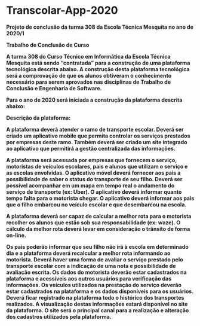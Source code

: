 # Transcolar-App-2020

**Projeto de conclusão da turma 308 da Escola Técnica Mesquita no ano de 2020/1**

**Trabalho de Conclusão de Curso**

   **A turma 308 do Curso Técnico em Informática da Escola Técnica Mesquita está
sendo “contratada” para a construção de uma plataforma tecnológica descrita abaixo. A
construção desta plataforma tecnológica será a comprovação de que os alunos obtiveram
o conhecimento necessário para serem aprovados nas disciplinas de Trabalho de
Conclusão e Engenharia de Software.**

**Para o ano de 2020 será iniciada a construção da plataforma descrita abaixo:**

**Descrição da plataforma:**

  **A plataforma deverá atender o ramo de transporte escolar. Deverá ser criado um
aplicativo mobile que permita controlar os serviços prestados por empresas deste ramo.
Também deverá ser criado um site integrado ao aplicativo que permitirá a gestão
centralizada das informações.**

  **A plataforma será acessada por empresas que fornecem o serviço, motoristas de
veículos escolares, pais e alunos que utilizam o serviço e as escolas envolvidas.
O aplicativo móvel deverá fornecer aos pais a possibilidade de saber o status do
transporte de seu filho. Deverá ser possível acompanhar em um mapa em tempo real o
andamento do serviço de transporte (ex: Uber). O aplicativo deverá informar quanto
tempo falta para o motorista chegar. O aplicativo deverá informar aos pais que o filho
embarcou no veículo escolar e que desembarcou na escola.**

   **A plataforma deverá ser capaz de calcular a melhor rota para o motorista recolher
os alunos que estão sob sua responsabilidade (ex: waze). O cálculo da melhor rota deverá
levar em consideração o trânsito de forma on-line.**

   **Os pais poderão informar que seu filho não irá à escola em determinado dia e a
plataforma deverá recalcular a melhor rota informando ao motorista.
Deverá haver uma forma de avaliar o serviço prestado pelo transporte escolar com
a indicação de uma nota e possibilidade de avaliação escrita.
Os dados do motorista deverão estar cadastrados na plataforma e acessíveis aos
outros usuários para verificação das informações.
Os veículos utilizados na prestação do serviço deverão estar cadastrados na
plataforma e os dados disponíveis para os usuários.
Deverá ficar registrado na plataforma todo o histórico dos transportes realizados.
A visualização destas informações estará disponível no site da plataforma.
O site será o principal canal para a realização e alteração dos cadastros utilizados
pela plataforma.**
